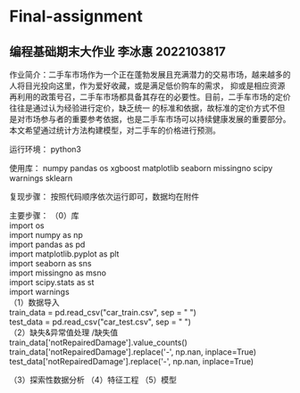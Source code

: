 # Final-assignment
## 编程基础期末大作业 李冰惠 2022103817

作业简介：二手车市场作为一个正在蓬勃发展且充满潜力的交易市场，越来越多的人将目光投向这里，作为爱好收藏，或是满足低价购车的需求， 抑或是相应资源再利用的政策号召，二手车市场都具备其存在的必要性。目前，二手车市场的定价往往是通过认为经验进行定价，缺乏统一 的标准和依据，故标准的定价方式不但是对市场参与者的重要参考依据，也是二手车市场可以持续健康发展的重要部分。本文希望通过统计方法构建模型，对二手车的价格进行预测。

运行环境： python3

使用库： numpy pandas os xgboost matplotlib seaborn missingno scipy warnings sklearn 

复现步骤： 按照代码顺序依次运行即可，数据均在附件

主要步骤：
（0）库<br>
import os<br>
import numpy as np<br>
import pandas as pd<br>
import matplotlib.pyplot as plt<br>
import seaborn as sns<br>
import missingno as msno<br>
import scipy.stats as st<br>
import warnings<br>
（1）数据导入<br>
train_data = pd.read_csv("car_train.csv", sep = " ")<br>
test_data = pd.read_csv("car_test.csv", sep = " ")<br>
（2）缺失&异常值处理
/缺失值
train_data['notRepairedDamage'].value_counts()<br>
train_data['notRepairedDamage'].replace('-', np.nan, inplace=True)<br>
test_data['notRepairedDamage'].replace('-', np.nan, inplace=True)<br>

（3）探索性数据分析
（4）特征工程
（5）模型

